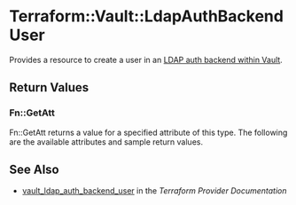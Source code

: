 # Terraform::Vault::LdapAuthBackendUser

Provides a resource to create a user in an [LDAP auth backend within Vault](https://www.vaultproject.io/docs/auth/ldap.html).

## Return Values

### Fn::GetAtt

Fn::GetAtt returns a value for a specified attribute of this type. The following are the available attributes and sample return values.

## See Also

* [vault_ldap_auth_backend_user](https://www.terraform.io/docs/providers/vault/r/ldap_auth_backend_user.html) in the _Terraform Provider Documentation_